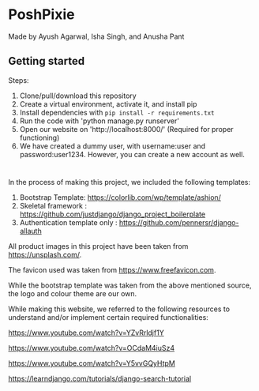 # PoshPixie

Made by Ayush Agarwal, Isha Singh, and Anusha Pant

## Getting started

Steps:

1. Clone/pull/download this repository
2. Create a virtual environment, activate it, and install pip
3. Install dependencies with `pip install -r requirements.txt`
3. Run the code with 'python manage.py runserver' 
4. Open our website on 'http://localhost:8000/' (Required for proper functioning)  
5. We have created a dummy user, with username:user and password:user1234. However, you can create a new account as well.

# 

In the process of making this project, we included the following templates:

1. Bootstrap Template: https://colorlib.com/wp/template/ashion/
2. Skeletal framework : https://github.com/justdjango/django_project_boilerplate 
3. Authentication template only : https://github.com/pennersr/django-allauth

All product images in this project have been taken from https://unsplash.com/.

The favicon used was taken from https://www.freefavicon.com.

While the bootstrap template was taken from the above mentioned source, the logo and colour theme are our own.

While making this website, we referred to the following resources to understand and/or implement certain required functionalities:

https://www.youtube.com/watch?v=YZvRrldjf1Y

https://www.youtube.com/watch?v=OCdaM4iuSz4

https://www.youtube.com/watch?v=Y5vvGQyHtpM

https://learndjango.com/tutorials/django-search-tutorial   

#